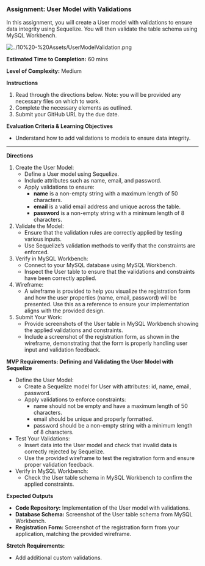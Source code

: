 ### Assignment: User Model with Validations

In this assignment, you will create a User model with validations to ensure data integrity using Sequelize. You will then validate the table schema using MySQL Workbench.

![../10%20-%20Assets/UserModelValidation.png](../10%20-%20Assets/UserModelValidation.png)

**Estimated Time to Completion:** 60 mins

**Level of Complexity:** Medium

**Instructions**

1. Read through the directions below. Note: you will be provided any necessary files on which to work.
2. Complete the necessary elements as outlined.
3. Submit your GitHub URL by the due date.

**Evaluation Criteria & Learning Objectives**

- Understand how to add validations to models to ensure data integrity.

---

**Directions**

1. Create the User Model:
    - Define a User model using Sequelize.
    - Include attributes such as name, email, and password.
    - Apply validations to ensure:
        - **name** is a non-empty string with a maximum length of 50 characters.    
        - **email** is a valid email address and unique across the table.
        - **password** is a non-empty string with a minimum length of 8 characters.
2. Validate the Model:
    - Ensure that the validation rules are correctly applied by testing various inputs.
    - Use Sequelize’s validation methods to verify that the constraints are enforced.
3. Verify in MySQL Workbench:
    - Connect to your MySQL database using MySQL Workbench.
    - Inspect the User table to ensure that the validations and constraints have been correctly applied.
4. Wireframe:
    - A wireframe is provided to help you visualize the registration form and how the user properties (name, email, password) will be presented. Use this as a reference to ensure your implementation aligns with the provided design.
5. Submit Your Work:
    - Provide screenshots of the User table in MySQL Workbench showing the applied validations and constraints.
    - Include a screenshot of the registration form, as shown in the wireframe, demonstrating that the form is properly handling user input and validation feedback.

**MVP Requirements: Defining and Validating the User Model with Sequelize**

- Define the User Model:
    - Create a Sequelize model for User with attributes: id, name, email, password.
    - Apply validations to enforce constraints:
        - name should not be empty and have a maximum length of 50 characters.
        - email should be unique and properly formatted.
        - password should be a non-empty string with a minimum length of 8 characters.
- Test Your Validations:
    - Insert data into the User model and check that invalid data is correctly rejected by Sequelize.
    - Use the provided wireframe to test the registration form and ensure proper validation feedback.
- Verify in MySQL Workbench:
    - Check the User table schema in MySQL Workbench to confirm the applied constraints.

**Expected Outputs**

- **Code Repository:** Implementation of the User model with validations.
- **Database Schema:** Screenshot of the User table schema from MySQL Workbench.
- **Registration Form:** Screenshot of the registration form from your application, matching the provided wireframe.

**Stretch Requirements:**

- Add additional custom validations.